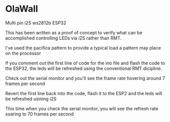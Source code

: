 # OlaWall
Multi pin i2S ws2812b ESP32

This has been written as a proof of concept to verify what 
can be accomplished controlling LEDs via i2S rather than RMT.

I've used the pacifica pattern to provide a typical load a pattern 
may place on the processor

If you comment out the first line of code for the ino file and flash 
the code to the ESP32, the leds will be refreshed using the conventional 
RMT dicipline.

Check out the serial monitor and you'll see the frame rate hovering
around 7 frames per second

Revert the first line back into the code, flash it to the ESP2 and
the leds will be refreshed usining i2S

This time when you check the serial monitor, you will see the refresh rate
soaring to 70 frames per second
